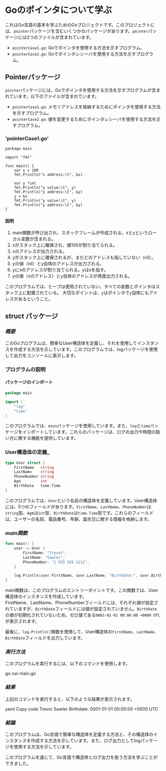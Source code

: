 # Goのポインタについて学ぶ

これはGo言語の基本を学ぶためのGoプロジェクトです。このプロジェクトには、`pointer`パッケージを含むいくつかのパッケージがあります。`pointer`パッケージには2つのファイルが含まれています。

- `pointerCase1.go`: Goでポインタを使用する方法を示すプログラム。
- `pointerCase2.go`: Goでポインタレシーバを使用する方法を示すプログラム。

## Pointerパッケージ

`pointer`パッケージには、Goでポインタを使用する方法を示すプログラムが含まれています。以下のファイルが含まれています。

- `pointerCase1.go`: メモリアドレスを格納するためにポインタを使用する方法を示すプログラム。
- `pointerCase2.go`: 値を変更するためにポインタレシーバを使用する方法を示すプログラム。

### 'pointerCase1.go'
    
    package main

    import "fmt"

    func main() {
        var x = 100
        fmt.Println("x address:\t", &x)

        var y *int
        fmt.Println("y value:\t", y)
        fmt.Println("y address:\t", &y)
        y = &x
        fmt.Println("y value:\t", y)
        fmt.Println("y address:\t", &y)
    }

    
#### 説明
1. main関数が呼び出され、スタックフレームが作成される。xとyというローカル変数が含まれる。
2. xがスタック上に確保され、値100が割り当てられる。
3. xのアドレスが出力される。
4. yがスタック上に確保されるが、まだどのアドレスも指していない（nil）。
5. yの値（nil）とy自体のアドレスが出力される。
6. yにxのアドレスが割り当てられる。yはxを指す。
7. yの値（xのアドレス）とy自体のアドレスが再度出力される。

このプログラムでは、ヒープは使用されていない。すべての変数とポインタはスタック上に配置されている。
大切なポイントは、`y`はポインタで`y`自体にもアドレスがあるということ。

## struct パッケージ

### ___概要___
このGoプログラムは、簡単なUser構造体を定義し、それを使用してインスタンスを作成する方法を示しています。このプログラムでは、logパッケージを使用して出力をコンソールに表示します。

### プログラムの説明
#### パッケージのインポート
```Go
package main

import (
    "log"
    "time"
)
```
このプログラムでは、`main`パッケージを使用しています。また、`log`と`time`パッケージをインポートしています。これらのパッケージは、ログの出力や時間の扱い方に関する機能を提供しています。

### __User構造体の定義___
```Go
type User struct {
    FirstName   string
    LastName    string
    PhoneNumber string
    Age         int
    BirthDate   time.Time
}
```
このプログラムでは、`User`という名前の構造体を定義しています。User構造体には、5つのフィールドがあります。`FirstName`、`LastName`、`PhoneNumber`は`string`型、`Ag`eは`int`型、`BirthDate`は`time.Time`型です。これらのフィールドは、ユーザーの名前、電話番号、年齢、誕生日に関する情報を格納します。

### ___main関数___
```Go
func main() {
    user := User {
        FirstName: "Trevor",
        LastName: "Sawler",
        PhoneNumber: "1 555 555 1212",
    }

    log.Println(user.FirstName, user.LastName, "Birthdate:", user.BirthDate)
}
```
main関数は、このプログラムのエントリーポイントです。この関数では、User構造体のインスタンスを作成しています。
<br>
FirstName、LastName、PhoneNumberフィールドには、それぞれ値が設定されていますが、`BirthDate`フィールドには値が設定されていません。`BirthDate`の値が初期化されていないため、ゼロ値である`0001-01-01 00:00:00 +0000 UTC`が表示されます。

最後に、`log.Println()`関数を使用して、User構造体の`FirstName`、`LastName`、`BirthDate`フィールドを出力しています。

### ___実行方法___
このプログラムを実行するには、以下のコマンドを使用します。

go run main.go
### ___結果___
上記のコマンドを実行すると、以下のような結果が表示されます。

yaml
Copy code
Trevor Sawler Birthdate: 0001-01-01 00:00:00 +0000 UTC
### ___結論___
このプログラムは、Go言語で簡単な構造体を定義する方法と、その構造体のインスタンスを作成する方法を示しています。また、ログ出力としてlogパッケージを使用する方法を示しています。


このプログラムを通じて、Go言語で構造体とログ出力を扱う方法を学ぶことができました。